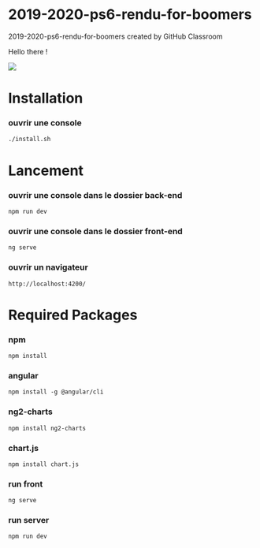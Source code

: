 # 2019-2020-ps6-rendu-for-boomers
2019-2020-ps6-rendu-for-boomers created by GitHub Classroom

Hello there !

![](https://pics.me.me/hello-there-%D0%B5-hello-there-60378639.png)

# Installation
### ouvrir une console
```
./install.sh
```
# Lancement
### ouvrir une console dans le dossier back-end
```
npm run dev
```
### ouvrir une console dans le dossier front-end
```
ng serve
```
### ouvrir un navigateur
```
http://localhost:4200/
```

# Required Packages

### npm 

```
npm install
```

### angular

```
npm install -g @angular/cli
```

### ng2-charts

```
npm install ng2-charts
```

### chart.js

```
npm install chart.js
```

### run front

```
ng serve
```
### run server

```
npm run dev
```
